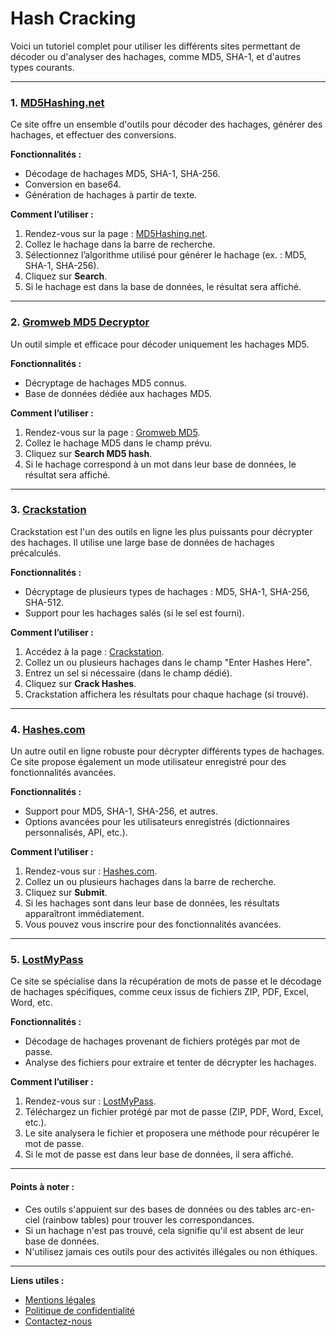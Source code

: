 # Hash Cracking

Voici un tutoriel complet pour utiliser les différents sites permettant de décoder ou d'analyser des hachages, comme MD5, SHA-1, et d'autres types courants.

***

### 1. [**MD5Hashing.net**](https://md5hashing.net/hash)

Ce site offre un ensemble d'outils pour décoder des hachages, générer des hachages, et effectuer des conversions.

**Fonctionnalités :**

* Décodage de hachages MD5, SHA-1, SHA-256.
* Conversion en base64.
* Génération de hachages à partir de texte.

**Comment l’utiliser :**

1. Rendez-vous sur la page : [MD5Hashing.net](https://md5hashing.net/hash).
2. Collez le hachage dans la barre de recherche.
3. Sélectionnez l’algorithme utilisé pour générer le hachage (ex. : MD5, SHA-1, SHA-256).
4. Cliquez sur **Search**.
5. Si le hachage est dans la base de données, le résultat sera affiché.

***

### 2. [**Gromweb MD5 Decryptor**](https://md5.gromweb.com/)

Un outil simple et efficace pour décoder uniquement les hachages MD5.

**Fonctionnalités :**

* Décryptage de hachages MD5 connus.
* Base de données dédiée aux hachages MD5.

**Comment l’utiliser :**

1. Rendez-vous sur la page : [Gromweb MD5](https://md5.gromweb.com/).
2. Collez le hachage MD5 dans le champ prévu.
3. Cliquez sur **Search MD5 hash**.
4. Si le hachage correspond à un mot dans leur base de données, le résultat sera affiché.

***

### 3. [**Crackstation**](https://crackstation.net/)

Crackstation est l'un des outils en ligne les plus puissants pour décrypter des hachages. Il utilise une large base de données de hachages précalculés.

**Fonctionnalités :**

* Décryptage de plusieurs types de hachages : MD5, SHA-1, SHA-256, SHA-512.
* Support pour les hachages salés (si le sel est fourni).

**Comment l’utiliser :**

1. Accédez à la page : [Crackstation](https://crackstation.net/).
2. Collez un ou plusieurs hachages dans le champ "Enter Hashes Here".
3. Entrez un sel si nécessaire (dans le champ dédié).
4. Cliquez sur **Crack Hashes**.
5. Crackstation affichera les résultats pour chaque hachage (si trouvé).

***

### 4. [**Hashes.com**](https://hashes.com/en/decrypt/hash)

Un autre outil en ligne robuste pour décrypter différents types de hachages. Ce site propose également un mode utilisateur enregistré pour des fonctionnalités avancées.

**Fonctionnalités :**

* Support pour MD5, SHA-1, SHA-256, et autres.
* Options avancées pour les utilisateurs enregistrés (dictionnaires personnalisés, API, etc.).

**Comment l’utiliser :**

1. Rendez-vous sur : [Hashes.com](https://hashes.com/en/decrypt/hash).
2. Collez un ou plusieurs hachages dans la barre de recherche.
3. Cliquez sur **Submit**.
4. Si les hachages sont dans leur base de données, les résultats apparaîtront immédiatement.
5. Vous pouvez vous inscrire pour des fonctionnalités avancées.

***

### 5. [**LostMyPass**](https://www.lostmypass.com/file-types/)

Ce site se spécialise dans la récupération de mots de passe et le décodage de hachages spécifiques, comme ceux issus de fichiers ZIP, PDF, Excel, Word, etc.

**Fonctionnalités :**

* Décodage de hachages provenant de fichiers protégés par mot de passe.
* Analyse des fichiers pour extraire et tenter de décrypter les hachages.

**Comment l’utiliser :**

1. Rendez-vous sur : [LostMyPass](https://www.lostmypass.com/file-types/).
2. Téléchargez un fichier protégé par mot de passe (ZIP, PDF, Word, Excel, etc.).
3. Le site analysera le fichier et proposera une méthode pour récupérer le mot de passe.
4. Si le mot de passe est dans leur base de données, il sera affiché.

***

#### Points à noter :

* Ces outils s'appuient sur des bases de données ou des tables arc-en-ciel (rainbow tables) pour trouver les correspondances.
* Si un hachage n'est pas trouvé, cela signifie qu'il est absent de leur base de données.
* N'utilisez jamais ces outils pour des activités illégales ou non éthiques.

***

**Liens utiles :**

* [Mentions légales](https://dika-1.gitbook.io/road-to-hacker/mentions-legales)
* [Politique de confidentialité](https://dika-1.gitbook.io/road-to-hacker/politique-de-confidentialite)
* [Contactez-nous](mailto:dika-road-to-hacker@protonmail.com)
